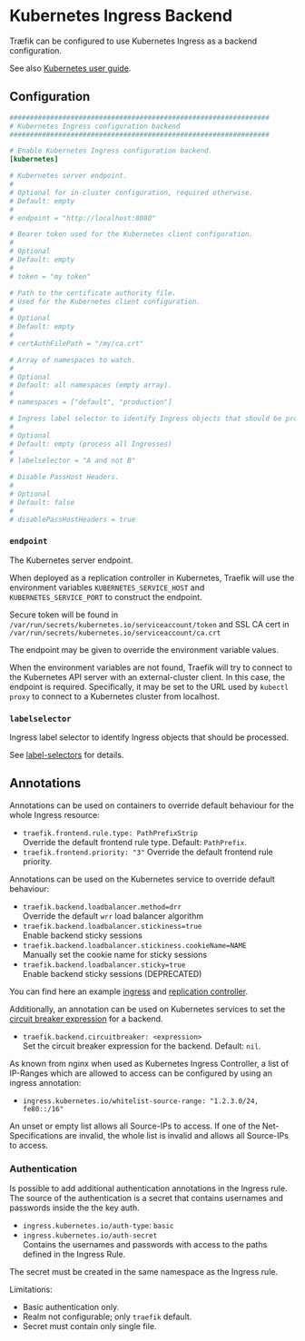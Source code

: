 # Kubernetes Ingress Backend

Træfik can be configured to use Kubernetes Ingress as a backend configuration.

See also [Kubernetes user guide](/docs/user-guide/kubernetes). 


## Configuration

```toml
################################################################
# Kubernetes Ingress configuration backend
################################################################

# Enable Kubernetes Ingress configuration backend.
[kubernetes]

# Kubernetes server endpoint.
#
# Optional for in-cluster configuration, required otherwise.
# Default: empty
#
# endpoint = "http://localhost:8080"

# Bearer token used for the Kubernetes client configuration.
#
# Optional
# Default: empty
#
# token = "my token"

# Path to the certificate authority file.
# Used for the Kubernetes client configuration.
#
# Optional
# Default: empty
#
# certAuthFilePath = "/my/ca.crt"

# Array of namespaces to watch.
#
# Optional
# Default: all namespaces (empty array).
#
# namespaces = ["default", "production"]

# Ingress label selector to identify Ingress objects that should be processed.
#
# Optional
# Default: empty (process all Ingresses)
#
# labelselector = "A and not B"

# Disable PassHost Headers.
#
# Optional
# Default: false
#
# disablePassHostHeaders = true
```

### `endpoint`

The Kubernetes server endpoint.

When deployed as a replication controller in Kubernetes, Traefik will use the environment variables `KUBERNETES_SERVICE_HOST` and `KUBERNETES_SERVICE_PORT` to construct the endpoint.

Secure token will be found in `/var/run/secrets/kubernetes.io/serviceaccount/token` and SSL CA cert in `/var/run/secrets/kubernetes.io/serviceaccount/ca.crt`

The endpoint may be given to override the environment variable values.

When the environment variables are not found, Traefik will try to connect to the Kubernetes API server with an external-cluster client.
In this case, the endpoint is required.
Specifically, it may be set to the URL used by `kubectl proxy` to connect to a Kubernetes cluster from localhost.

### `labelselector`

Ingress label selector to identify Ingress objects that should be processed.

See [label-selectors](https://kubernetes.io/docs/concepts/overview/working-with-objects/labels/#label-selectors) for details.


## Annotations

Annotations can be used on containers to override default behaviour for the whole Ingress resource:

- `traefik.frontend.rule.type: PathPrefixStrip`  
    Override the default frontend rule type. Default: `PathPrefix`.
- `traefik.frontend.priority: "3"`
    Override the default frontend rule priority.

Annotations can be used on the Kubernetes service to override default behaviour:

- `traefik.backend.loadbalancer.method=drr`  
    Override the default `wrr` load balancer algorithm
- `traefik.backend.loadbalancer.stickiness=true`      
    Enable backend sticky sessions
- `traefik.backend.loadbalancer.stickiness.cookieName=NAME`      
    Manually set the cookie name for sticky sessions
- `traefik.backend.loadbalancer.sticky=true`      
    Enable backend sticky sessions (DEPRECATED)

You can find here an example [ingress](https://raw.githubusercontent.com/manvalls/traefik/master/examples/k8s/cheese-ingress.yaml) and [replication controller](https://raw.githubusercontent.com/manvalls/traefik/master/examples/k8s/traefik.yaml).

Additionally, an annotation can be used on Kubernetes services to set the [circuit breaker expression](/basics/#backends) for a backend.

- `traefik.backend.circuitbreaker: <expression>`  
    Set the circuit breaker expression for the backend. Default: `nil`.

As known from nginx when used as Kubernetes Ingress Controller, a list of IP-Ranges which are allowed to access can be configured by using an ingress annotation:

- `ingress.kubernetes.io/whitelist-source-range: "1.2.3.0/24, fe80::/16"`

An unset or empty list allows all Source-IPs to access.
If one of the Net-Specifications are invalid, the whole list is invalid and allows all Source-IPs to access.


### Authentication

Is possible to add additional authentication annotations in the Ingress rule.
The source of the authentication is a secret that contains usernames and passwords inside the the key auth.

- `ingress.kubernetes.io/auth-type`: `basic`
- `ingress.kubernetes.io/auth-secret`  
    Contains the usernames and passwords with access to the paths defined in the Ingress Rule.

The secret must be created in the same namespace as the Ingress rule.

Limitations:

- Basic authentication only.
- Realm not configurable; only `traefik` default.
- Secret must contain only single file.
